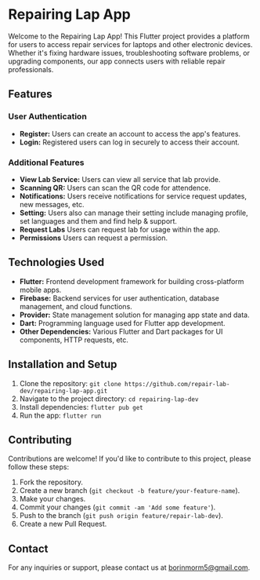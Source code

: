 # Repairing Lap App

Welcome to the Repairing Lap App! This Flutter project provides a platform for users to access repair services for laptops and other electronic devices. Whether it's fixing hardware issues, troubleshooting software problems, or upgrading components, our app connects users with reliable repair professionals.

## Features

### User Authentication
- **Register:** Users can create an account to access the app's features.
- **Login:** Registered users can log in securely to access their account.

### Additional Features
- **View Lab Service:** Users can view all service that lab provide.
- **Scanning QR:** Users can scan the QR code for attendence.
- **Notifications:** Users receive notifications for service request updates, new messages, etc.
- **Setting:** Users also can manage their setting include managing profile, set languages and them and find help & support.
- **Request Labs** Users can request lab for usage within the app.
- **Permissions** Users can request a permission.

## Technologies Used
- **Flutter:** Frontend development framework for building cross-platform mobile apps.
- **Firebase:** Backend services for user authentication, database management, and cloud functions.
- **Provider:** State management solution for managing app state and data.
- **Dart:** Programming language used for Flutter app development.
- **Other Dependencies:** Various Flutter and Dart packages for UI components, HTTP requests, etc.

## Installation and Setup
1. Clone the repository: `git clone https://github.com/repair-lab-dev/repairing-lap-app.git`
2. Navigate to the project directory: `cd repairing-lap-dev`
3. Install dependencies: `flutter pub get`
4. Run the app: `flutter run`

## Contributing
Contributions are welcome! If you'd like to contribute to this project, please follow these steps:
1. Fork the repository.
2. Create a new branch (`git checkout -b feature/your-feature-name`).
3. Make your changes.
4. Commit your changes (`git commit -am 'Add some feature'`).
5. Push to the branch (`git push origin feature/repair-lab-dev`).
6. Create a new Pull Request.

## Contact
For any inquiries or support, please contact us at borinmorm5@gmail.com.
